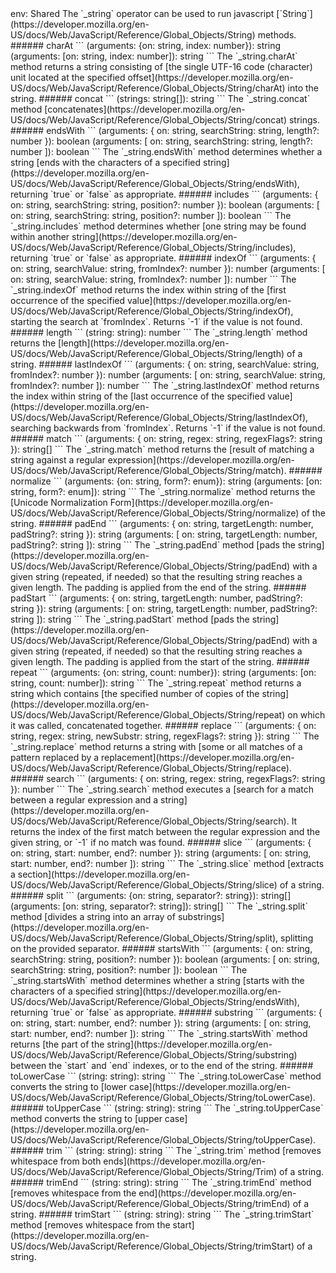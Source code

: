 <TITLE>_string</TITLE>
<METADATA>env: Shared</METADATA>
<DESCRIPTION>The `_string` operator can be used to run javascript [`String`](https://developer.mozilla.org/en-US/docs/Web/JavaScript/Reference/Global_Objects/String) methods.</DESCRIPTION>
<USAGE>###### charAt
```
(arguments: {on: string, index: number}): string
(arguments: [on: string, index: number]): string
```
The `_string.charAt` method returns a string consisting of [the single UTF-16 code (character) unit located at the specified offset](https://developer.mozilla.org/en-US/docs/Web/JavaScript/Reference/Global_Objects/String/charAt) into the string.
###### concat
```
(strings: string[]): string
```
The `_string.concat` method [concatenates](https://developer.mozilla.org/en-US/docs/Web/JavaScript/Reference/Global_Objects/String/concat) strings.
###### endsWith
```
(arguments: {
  on: string,
  searchString: string,
  length?: number
}): boolean
(arguments: [
  on: string,
  searchString: string,
  length?: number
]): boolean
```
The `_string.endsWith` method determines whether a string [ends with the characters of a specified string](https://developer.mozilla.org/en-US/docs/Web/JavaScript/Reference/Global_Objects/String/endsWith), returning `true` or `false` as appropriate.
###### includes
```
(arguments: {
  on: string,
  searchString: string,
  position?: number
}): boolean
(arguments: [
  on: string,
  searchString: string,
  position?: number
]): boolean
```
The `_string.includes` method determines whether [one string may be found within another string](https://developer.mozilla.org/en-US/docs/Web/JavaScript/Reference/Global_Objects/String/includes), returning `true` or `false` as appropriate.
###### indexOf
```
(arguments: {
  on: string,
  searchValue: string,
  fromIndex?: number
}): number
(arguments: [
  on: string,
  searchValue: string,
  fromIndex?: number
]): number
```
The `_string.indexOf` method returns the index within string of the [first occurrence of the specified value](https://developer.mozilla.org/en-US/docs/Web/JavaScript/Reference/Global_Objects/String/indexOf), starting the search at `fromIndex`. Returns `-1` if the value is not found.
###### length
```
(string: string): number
```
The `_string.length` method returns the [length](https://developer.mozilla.org/en-US/docs/Web/JavaScript/Reference/Global_Objects/String/length) of a string.
###### lastIndexOf
```
(arguments: {
  on: string,
  searchValue: string,
  fromIndex?: number
}): number
(arguments: [
  on: string,
  searchValue: string,
  fromIndex?: number
]): number
```
The `_string.lastIndexOf` method returns the index within string of the [last  occurrence of the specified value](https://developer.mozilla.org/en-US/docs/Web/JavaScript/Reference/Global_Objects/String/lastIndexOf), searching backwards from `fromIndex`. Returns `-1` if the value is not found.
###### match
```
(arguments: {
  on: string,
  regex: string,
  regexFlags?: string
}): string[]
```
The `_string.match` method returns the [result of matching a string against a regular expression](https://developer.mozilla.org/en-US/docs/Web/JavaScript/Reference/Global_Objects/String/match).
###### normalize
```
(arguments: {on: string, form?: enum}): string
(arguments: [on: string, form?: enum]): string
```
The `_string.normalize` method returns the [Unicode Normalization Form](https://developer.mozilla.org/en-US/docs/Web/JavaScript/Reference/Global_Objects/String/normalize) of the string.
###### padEnd
```
(arguments: {
  on: string,
  targetLength: number,
  padString?: string
}): string
(arguments: [
  on: string,
  targetLength: number,
  padString?: string
]): string
```
The `_string.padEnd` method [pads the string](https://developer.mozilla.org/en-US/docs/Web/JavaScript/Reference/Global_Objects/String/padEnd) with a given string (repeated, if needed) so that the resulting string reaches a given length. The padding is applied from the end of the string.
###### padStart
```
(arguments: {
  on: string,
  targetLength: number,
  padString?: string
}): string
(arguments: [
  on: string,
  targetLength: number,
  padString?: string
]): string
```
The `_string.padStart` method [pads the string](https://developer.mozilla.org/en-US/docs/Web/JavaScript/Reference/Global_Objects/String/padEnd) with a given string (repeated, if needed) so that the resulting string reaches a given length. The padding is applied from the start of the string.
###### repeat
```
(arguments: {on: string, count: number}): string
(arguments: [on: string, count: number]): string
```
The `_string.repeat` method returns a string which contains [the specified number of copies of the string](https://developer.mozilla.org/en-US/docs/Web/JavaScript/Reference/Global_Objects/String/repeat) on which it was called, concatenated together.
###### replace
```
(arguments: {
  on: string,
  regex: string,
  newSubstr: string,
  regexFlags?: string
}): string
```
The `_string.replace` method returns a string with [some or all matches of a pattern replaced by a replacement](https://developer.mozilla.org/en-US/docs/Web/JavaScript/Reference/Global_Objects/String/replace).
###### search
```
(arguments: {
  on: string,
  regex: string,
  regexFlags?: string
}): number
```
The `_string.search` method executes a [search for a match between a regular expression and a string](https://developer.mozilla.org/en-US/docs/Web/JavaScript/Reference/Global_Objects/String/search). It returns the index of the first match between the regular expression and the given string, or `-1` if no match was found.
###### slice
```
(arguments: {
  on: string,
  start: number,
  end?: number
}): string
(arguments: [
  on: string,
  start: number,
  end?: number
]): string
```
The `_string.slice` method [extracts a section](https://developer.mozilla.org/en-US/docs/Web/JavaScript/Reference/Global_Objects/String/slice) of a string.
###### split
```
(arguments: {on: string, separator?: string}): string[]
(arguments: [on: string, separator?: string]): string[]
```
The `_string.split` method [divides a string into an array of substrings](https://developer.mozilla.org/en-US/docs/Web/JavaScript/Reference/Global_Objects/String/split), splitting on the provided separator.
###### startsWith
```
(arguments: {
  on: string,
  searchString: string,
  position?: number
}): boolean
(arguments: [
  on: string,
  searchString: string,
  position?: number
]): boolean
```
The `_string.startsWith` method determines whether a string [starts with the characters of a specified string](https://developer.mozilla.org/en-US/docs/Web/JavaScript/Reference/Global_Objects/String/endsWith), returning `true` or `false` as appropriate.
###### substring
```
(arguments: {
  on: string,
  start: number,
  end?: number
}): string
(arguments: [
  on: string,
  start: number,
  end?: number
]): string
```
The `_string.startsWith` method returns [the part of the string](https://developer.mozilla.org/en-US/docs/Web/JavaScript/Reference/Global_Objects/String/substring) between the `start` and `end` indexes, or to the end of the string.
###### toLowerCase
```
(string: string): string
```
The `_string.toLowerCase` method converts the string to [lower case](https://developer.mozilla.org/en-US/docs/Web/JavaScript/Reference/Global_Objects/String/toLowerCase).
###### toUpperCase
```
(string: string): string
```
The `_string.toUpperCase` method converts the string to [upper case](https://developer.mozilla.org/en-US/docs/Web/JavaScript/Reference/Global_Objects/String/toUpperCase).
###### trim
```
(string: string): string
```
The `_string.trim` method [removes whitespace from both ends](https://developer.mozilla.org/en-US/docs/Web/JavaScript/Reference/Global_Objects/String/Trim) of a string.
###### trimEnd
```
(string: string): string
```
The `_string.trimEnd` method [removes whitespace from the end](https://developer.mozilla.org/en-US/docs/Web/JavaScript/Reference/Global_Objects/String/trimEnd) of a string.
###### trimStart
```
(string: string): string
```
The `_string.trimStart` method [removes whitespace from the start](https://developer.mozilla.org/en-US/docs/Web/JavaScript/Reference/Global_Objects/String/trimStart) of a string.</USAGE>
